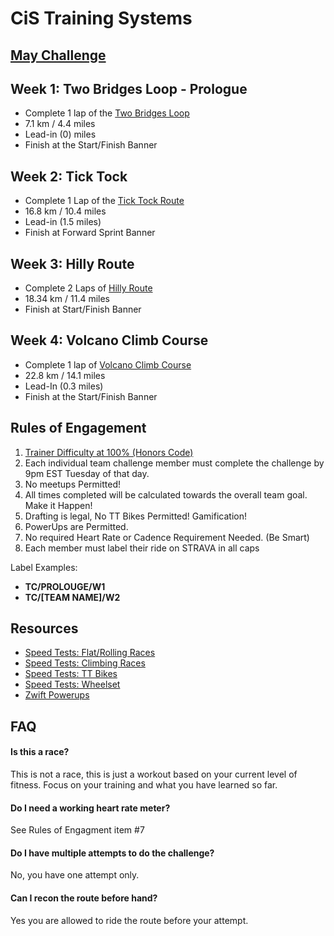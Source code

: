# CiS Training Systems

## [May Challenge](./images/may-challenge-2020.jpg)

## Week 1: Two Bridges Loop - Prologue
- Complete 1 lap of the [Two Bridges Loop](https://zwiftinsider.com/route/two-bridges-loop/)
- 7.1 km / 4.4 miles
- Lead-in (0) miles
- Finish at the Start/Finish Banner


## Week 2: Tick Tock
- Complete 1 Lap of the [Tick Tock Route](https://zwiftinsider.com/route/tick-tock/)
- 16.8 km / 10.4 miles
- Lead-in (1.5 miles)
- Finish at Forward Sprint Banner

## Week 3: Hilly Route
- Complete 2 Laps of [Hilly Route](https://zwiftinsider.com/route/hilly-route/)
- 18.34 km / 11.4 miles
- Finish at Start/Finish Banner

## Week 4: Volcano Climb Course
- Complete 1 lap of [Volcano Climb Course](https://zwiftinsider.com/route/volcano-climb/)
- 22.8 km / 14.1 miles
- Lead-In (0.3 miles)
- Finish at the Start/Finish Banner

## Rules of Engagement

1. [ Trainer Difficulty at 100% (Honors Code)](https://www.zwift.com/video/how-to-cycling/adjust-smart-trainer-difficulty)
2. Each individual team challenge member must complete the challenge by 9pm EST Tuesday of that day.
3. No meetups Permitted!
4. All times completed will be calculated towards the overall team goal. Make it Happen!
5. Drafting is legal, No TT Bikes Permitted! Gamification!
6. PowerUps are Permitted.
7. No required Heart Rate or Cadence Requirement Needed. (Be Smart)
8. Each member must label their ride on STRAVA in all caps

Label Examples:
- __TC/PROLOUGE/W1__
- __TC/[TEAM NAME]/W2__



## Resources
- [Speed Tests: Flat/Rolling Races](https://zwiftinsider.com/fastest-frames/)
- [Speed Tests: Climbing Races](https://zwiftinsider.com/fastest-bike-frames-for-climbing/)
- [Speed Tests: TT Bikes](https://zwiftinsider.com/fastest-tt-bikes/)
- [Speed Tests: Wheelset](https://zwiftinsider.com/charts-wheels/)
- [Zwift Powerups](https://zwiftinsider.com/powerups/)

## FAQ
#### Is this a race?
This is not a race, this is just a workout based on your current level of fitness. Focus on your training and what you have learned so far.

#### Do I need a working heart rate meter?

See Rules of Engagment item #7

#### Do I have multiple attempts to do the challenge?

No, you have one attempt only.

#### Can I recon the route before hand?

Yes you are allowed to ride the route before your attempt.
